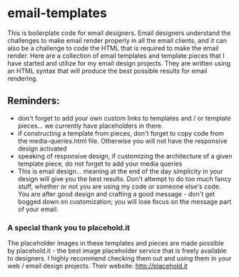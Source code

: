 # email-templates
This is boilerplate code for email designers. Email designers understand the challenges to make email render properly in all the email clients, and it can also be a challenge to code the HTML that is required to make the email render. Here are a collection of email templates and template pieces that I have started and utilize for my email design projects. They are written using an HTML syntax that will produce the best possible results for email rendering. 


## Reminders:
- don't forget to add your own custom links to templates and / or template pieces... we currently have placeholders in there.
- if constructing a template from pieces, don't forget to copy code from the media-queries.html file. Otherwise you will not have the responsive design activated
- speaking of responsive design, if customizing the architecture of a given template piece, do not forget to add your media queries
- This is email design... meaning at the end of the day simplicity in your design will give you the best results. Don't attempt to do too much fancy stuff, whether or not you are using my code or someone else's code. You are after good design and crafting a good message - don't get bogged down on customization; you will lose focus on the message part of your email.

### A special thank you to placehold.it
The placeholder images in these templates and pieces are made possible by placehold.it - the best image placeholder service that is freely available to designers. I highly recommend checking them out and using them in your web / email design projects. Their website: http://placehold.it
